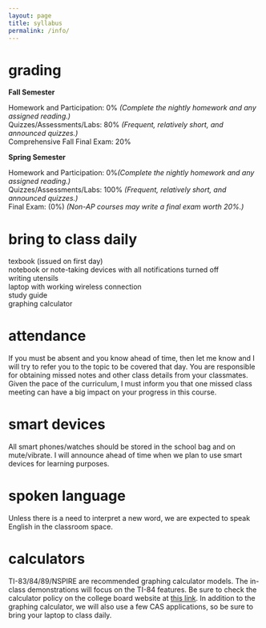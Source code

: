 ```yaml
---
layout: page
title: syllabus
permalink: /info/
---
```


# grading

<b>Fall Semester</b>

Homework and Participation: 0% <i>(Complete the nightly homework and any assigned reading.) </i> <br>
Quizzes/Assessments/Labs: 80%<i> (Frequent, relatively short, and announced quizzes.)</i> <br>
Comprehensive Fall Final Exam: 20%  <br>

<b>Spring Semester</b>

Homework and Participation: 0%<i>(Complete the nightly homework and any assigned reading.) </i> <br>
Quizzes/Assessments/Labs: 100%<i> (Frequent, relatively short, and announced quizzes.)</i> <br>
Final Exam: (0%) <i>(Non-AP courses may write a final exam worth 20%.)</i>


# bring to class daily

texbook (issued on first day) <br>
notebook or note-taking devices with all notifications turned off<br>
writing utensils <br>
laptop with working wireless connection <br>
study guide <br>
graphing calculator 

# attendance

If you must be absent and you know ahead of time, then let me know and I will try to refer you to the topic to be covered that day. You are responsible for obtaining missed notes and other class details from your classmates. Given the pace of the curriculum, I must inform you that one missed class meeting can have a big impact on your progress in this course.

# smart devices

All smart phones/watches should be stored in the school bag and on mute/vibrate. I will announce ahead of time when we plan to use smart devices for learning purposes.

# spoken language

Unless there is a need to interpret a new word, we are expected to speak English in the classroom space.

# calculators

TI-83/84/89/NSPIRE are recommended graphing calculator models. The in-class demonstrations will focus on the TI-84 features. Be sure to check the calculator policy on the college board website at <a href="https://apstudents.collegeboard.org/exam-policies-guidelines/calculator-policies" target="_blank">this link</a>. In addition to the graphing calculator, we will also use a few CAS applications, so be sure to bring your laptop to class daily.
